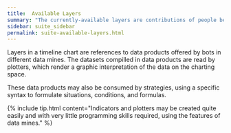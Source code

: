 ```yaml
---
title:  Available Layers
summary: "The currently-available layers are contributions of people behind different data mines, who open-source indicators and plotters for others to use."
sidebar: suite_sidebar
permalink: suite-available-layers.html
---
```


Layers in a <a data-toggle="tooltip" data-original-title="{{site.data.charting_space.timeline_chart}}">timeline chart</a> are <a data-toggle="tooltip" data-original-title="{{site.data.concepts.reference}}">references</a> to <a data-toggle="tooltip" data-original-title="{{site.data.concepts.data_product}}">data products</a> offered by <a data-toggle="tooltip" data-original-title="{{site.data.concepts.bot}}">bots</a> in different <a data-toggle="tooltip" data-original-title="{{site.data.data_mine.data_mine}}">data mines</a>. The <a data-toggle="tooltip" data-original-title="{{site.data.concepts.dataset}}">datasets</a> compilled in data products are read by <a data-toggle="tooltip" data-original-title="{{site.data.data_mine.plotter}}">plotters</a>, which render a graphic interpretation of the data on the <a data-toggle="tooltip" data-original-title="{{site.data.charting_space.charting_space}}">charting space</a>.

These data products may also be consumed by <a data-toggle="tooltip" data-original-title="{{site.data.trading_system.trading_strategy}}">strategies</a>, using a specific syntax to formulate <a data-toggle="tooltip" data-original-title="{{site.data.trading_system.situation}}">situations</a>, <a data-toggle="tooltip" data-original-title="{{site.data.trading_system.condition}}">conditions</a>, and <a data-toggle="tooltip" data-original-title="{{site.data.trading_system.formula}}">formulas</a>.

{% include tip.html content="Indicators and plotters may be created quite easily and with very little programming skills required, using the features of data mines." %}